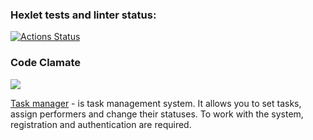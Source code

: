 ### Hexlet tests and linter status:
[![Actions Status](https://github.com/StanislavSol/python-project-52/actions/workflows/hexlet-check.yml/badge.svg)](https://github.com/StanislavSol/python-project-52/actions)


### Code Clamate
<a href="https://codeclimate.com/github/StanislavSol/python-project-52/maintainability"><img src="https://api.codeclimate.com/v1/badges/85f6c9497d22c08f54b9/maintainability" /></a>


[Task manager](https://python-project-52.onrender.com/) - is task management system. It allows you to set tasks, assign performers and change their statuses. To work with the system, registration and authentication are required.
